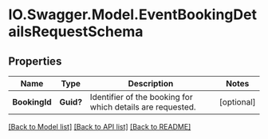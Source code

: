 # IO.Swagger.Model.EventBookingDetailsRequestSchema
## Properties

Name | Type | Description | Notes
------------ | ------------- | ------------- | -------------
**BookingId** | **Guid?** | Identifier of the booking for which details are requested. | [optional] 

[[Back to Model list]](../README.md#documentation-for-models) [[Back to API list]](../README.md#documentation-for-api-endpoints) [[Back to README]](../README.md)

